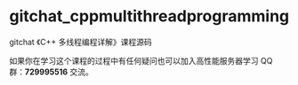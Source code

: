 # gitchat_cppmultithreadprogramming
gitchat 《C++ 多线程编程详解》课程源码

如果你在学习这个课程的过程中有任何疑问也可以加入高性能服务器学习 QQ 群：**729995516** 交流。


